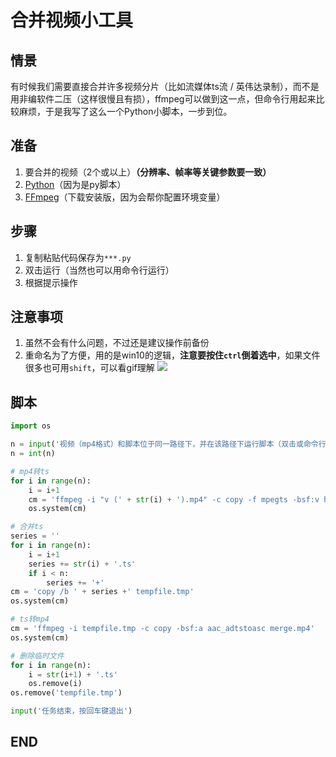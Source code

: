# 合并视频小工具

## 情景

有时候我们需要直接合并许多视频分片（比如流媒体ts流 / 英伟达录制），而不是用非编软件二压（这样很慢且有损），ffmpeg可以做到这一点，但命令行用起来比较麻烦，于是我写了这么一个Python小脚本，一步到位。

## 准备

1. 要合并的视频（2个或以上）**（分辨率、帧率等关键参数要一致）**
2. [Python](https://www.python.org/)（因为是py脚本）
3. [FFmpeg](http://ffmpeg.org/)（下载安装版，因为会帮你配置环境变量）

## 步骤

1. 复制粘贴代码保存为`***.py`
2. 双击运行（当然也可以用命令行运行）
3. 根据提示操作

## 注意事项

1. 虽然不会有什么问题，不过还是建议操作前备份
2. 重命名为了方便，用的是win10的逻辑，**注意要按住`ctrl`倒着选中**，如果文件很多也可用`shift`，可以看gif理解
   ![](https://s4.ax1x.com/2022/01/24/7oDHBQ.gif)

## 脚本

```python
import os

n = input('视频（mp4格式）和脚本位于同一路径下，并在该路径下运行脚本（双击或命令行）\n按合并顺序选中视频并重命名为v，重命名后视频序列形为：“v (1).mp4”、“v (2).mp4”、“v (3).mp4”……\n然后输入视频总数：')
n = int(n)

# mp4转ts
for i in range(n):
	i = i+1
	cm = 'ffmpeg -i "v (' + str(i) + ').mp4" -c copy -f mpegts -bsf:v h264_mp4toannexb ' + str(i) + '.ts'
	os.system(cm)

# 合并ts
series = ''
for i in range(n):
	i = i+1
	series += str(i) + '.ts'
	if i < n:
		series += '+'
cm = 'copy /b ' + series +' tempfile.tmp'
os.system(cm)

# ts转mp4
cm = 'ffmpeg -i tempfile.tmp -c copy -bsf:a aac_adtstoasc merge.mp4'
os.system(cm)

# 删除临时文件
for i in range(n):
	i = str(i+1) + '.ts'
	os.remove(i)
os.remove('tempfile.tmp')

input('任务结束，按回车键退出')

```

## END
